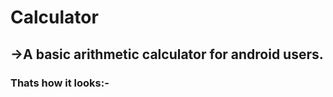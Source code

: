 # Calculator

## ->A basic arithmetic calculator for android users.

### Thats how it looks:-

<p align="center">
<img src="cal

